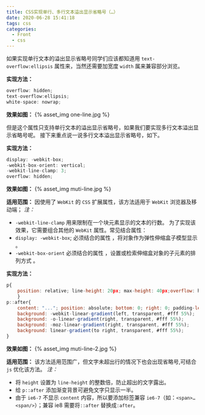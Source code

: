 ```yaml
---
title: CSS实现单行、多行文本溢出显示省略号（…）
date: 2020-06-28 15:41:18
tags: css
categories:
  - Front
  - css
---
```


如果实现单行文本的溢出显示省略号同学们应该都知道用 `text-overflow:ellipsis` 属性来，当然还需要加宽度 `width` 属来兼容部分浏览。

<!-- more -->

**实现方法：**

```javascript
overflow: hidden;
text-overflow:ellipsis;
white-space: nowrap;
```

**效果如图：**
{% asset_img one-line.jpg %}

但是这个属性只支持单行文本的溢出显示省略号，如果我们要实现多行文本溢出显示省略号呢。
接下来重点说一说多行文本溢出显示省略号，如下。

**实现方法：**

```javascript
display: -webkit-box;
-webkit-box-orient: vertical;
-webkit-line-clamp: 3;
overflow: hidden;
```

**效果如图：**
{% asset_img muti-line.jpg %}

**适用范围：**
因使用了 `WebKit` 的 `CSS` 扩展属性，该方法适用于 `WebKit` 浏览器及移动端；
_注：_

- `-webkit-line-clamp` 用来限制在一个块元素显示的文本的行数。 为了实现该效果，它需要组合其他的 `WebKit` 属性。常见结合属性：
- `display: -webkit-box`; 必须结合的属性 ，将对象作为弹性伸缩盒子模型显示 。
- `-webkit-box-orient` 必须结合的属性 ，设置或检索伸缩盒对象的子元素的排列方式 。

**实现方法：**

```javascript
p{
	position: relative; line-height: 20px; max-height: 40px;overflow: hidden;
	}
p::after{
	content: "..."; position: absolute; bottom: 0; right: 0; padding-left: 40px;
	background: -webkit-linear-gradient(left, transparent, #fff 55%);
	background: -o-linear-gradient(right, transparent, #fff 55%);
	background: -moz-linear-gradient(right, transparent, #fff 55%);
	background: linear-gradient(to right, transparent, #fff 55%);
}
```

**效果如图：**
{% asset_img muti-line-2.jpg %}

**适用范围：**
该方法适用范围广，但文字未超出行的情况下也会出现省略号,可结合 `js` 优化该方法。
_注：_

- 将 `height` 设置为 `line-height` 的整数倍，防止超出的文字露出。
- 给 `p::after` 添加渐变背景可避免文字只显示一半。
- 由于 `ie6-7` 不显示 `content` 内容，所以要添加标签兼容 `ie6-7`（如：`<span>…<span/>`）；兼容 ie8 需要将`::after` 替换成`:after`。
